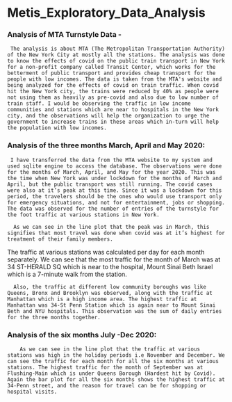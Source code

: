 # Metis_Exploratory_Data_Analysis

### Analysis of MTA Turnstyle Data -

     The analysis is about MTA (The Metropolitan Transportation Authority) of the New York City at mostly all the stations. The analysis was done to know the effects of covid on the public train transport in New York for a non-profit company called Transit Center, which works for the betterment of public transport and provides cheap transport for the people with low incomes. The data is taken from the MTA's website and being analyzed for the effects of covid on train traffic. When covid hit the New York city, the trains were reduced by 40% as people were not using them as heavily as pre-covid and also due to low number of train staff. I would be observing the traffic in low income communities and stations which are near to hospitals in the New York city, and the observations will help the organization to urge the government to increase trains in these areas which in-turn will help the population with low incomes.


### Analysis of the three months March, April and May 2020:

     I have transferred the data from the MTA website to my system and used sqlite engine to access the database. The observations were done for the months of March, April, and May for the year 2020. This was the time when New York was under lockdown for the months of March and April, but the public transport was still running. The covid cases were also at it’s peak at this time. Since it was a lockdown for this period, the travelers should be the ones who would use transport only for emergency situations, and not for entertainment, jobs or shopping. The data was observed for the number of entries of the turnstyle for the foot traffic at various stations in New York.

      As we can see in the line plot that the peak was in March, this signifies that most travel was done when covid was at it’s highest for treatment of their family members.
The traffic at various stations was calculated per day for each month separately. We can see that the most traffic for the month of March was at 34 ST-HERALD SQ which is near to the hospital, Mount Sinai Beth Israel which is a 7-minute walk from the station.

      Also, the traffic at different low community boroughs was like Queens, Bronx and Brooklyn was observed, along with the traffic at Manhattan which is a high income area. The highest traffic at Manhattan was 34-St Penn Station which is again near to Mount Sinai Beth and NYU hospitals. This observation was the sum of daily entries for the three months together.

     
### Analysis of the six months July -Dec 2020:

        As we can see in the line plot that the traffic at various stations was high in the holiday periods i.e November and December. We can see the traffic for each month for all the six months at various stations. The highest traffic for the month of September was at Flushing-Main which is under Queens Borough (Hardest hit by Covid). Again the bar plot for all the six months shows the highest traffic at 34-Penn street, and the reason for travel can be for shopping or hospital visits.

